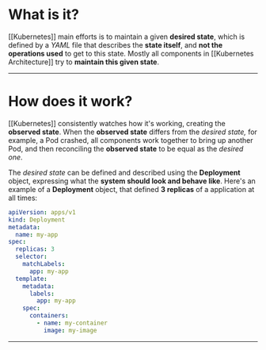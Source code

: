 # What is it?

[[Kubernetes]] main efforts is to maintain a given **desired state**, which is defined by a *YAML* file that describes the **state itself**, and **not the operations used** to get to this state. Mostly all components in [[Kubernetes Architecture]] try to **maintain this given state**.
___
# How does it work?

[[Kubernetes]] consistently watches how it's working, creating the **observed state**. When the **observed state** differs from the *desired state,* for example, a Pod crashed, all components work together to bring up another Pod, and then reconciling the **observed state** to be equal as the *desired one*.

The *desired state* can be defined and described using the **Deployment** object, expressing what the **system should look and behave like**. Here's an example of a **Deployment** object, that defined **3 replicas** of a application at all times:

```yaml
apiVersion: apps/v1
kind: Deployment
metadata:
  name: my-app
spec:
  replicas: 3
  selector:
    matchLabels:
      app: my-app
  template:
    metadata:
      labels:
        app: my-app
    spec:
      containers:
        - name: my-container
          image: my-image
```
___